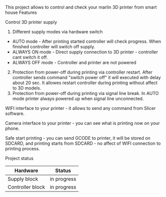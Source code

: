 This project allows to control and check your marlin 3D printer from smart house
Features

Control 3D printer supply
1. Different supply modes via hardware switch 
- AUTO mode - After printing started controller will check progress. When finished controller will switch off supply. 
- ALWAYS ON mode - Direct supply connection to 3D printer - controller cant switch it off.
- ALWAYS OFF mode - Controller and printer are not powered
2. Protection from power-off during printing via controller restart. After controller sends command "switch power off" it will executed with delay about 20 sec. It allowes restart controller during printing without affect to 3D models.
3. Protection from power-off during printing via signal line break. In AUTO mode printer always powered up when signal line unconnected.

WIFI interface to your printer - it allows to send any command from Slicer software.

Camera interface to your printer - you can see what is printing now on your phone.

Safe start printing - you can send GCODE to printer, it will be stored on SDCARD, and printing starts from SDCARD - no affect of WIFI connection to printing process.

Project status

| Hardware | Status |
| ---- | ---- |
| Supply block | in progress |
| Controller block | in progress |
